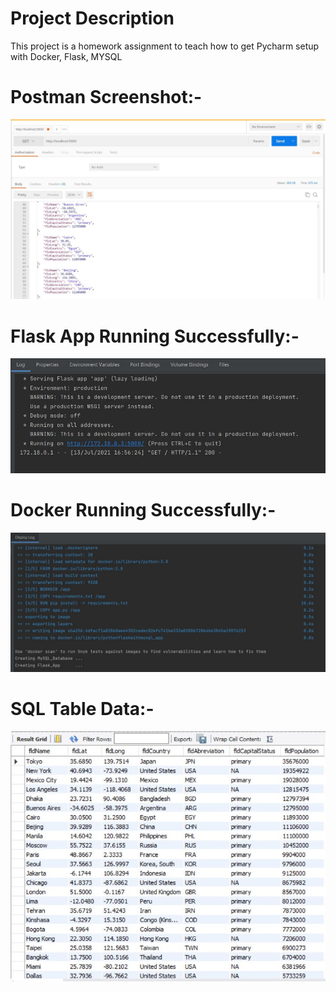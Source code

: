 # Project Description
This project is a homework assignment to teach how to get Pycharm setup with Docker, Flask, MYSQL

# Postman Screenshot:-
![Postman](https://github.com/Yash-2903/PythonFlaskWithMySQL/blob/master/screenshots/Postman.JPG)

# Flask App Running Successfully:-
![Flask_app](https://github.com/Yash-2903/PythonFlaskWithMySQL/blob/master/screenshots/Flask_app.JPG)

# Docker Running Successfully:-
![Docker](https://github.com/Yash-2903/PythonFlaskWithMySQL/blob/master/screenshots/Docker.JPG)

# SQL Table Data:-
![Database](https://github.com/Yash-2903/PythonFlaskWithMySQL/blob/master/screenshots/Database.JPG)
